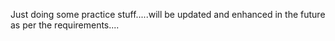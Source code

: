 Just doing some practice stuff.....will be updated and enhanced in the future as per the requirements....
